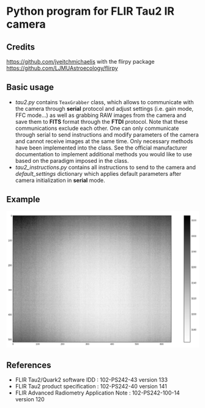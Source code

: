 # Python program for FLIR Tau2 IR camera

## Credits

https://github.com/jveitchmichaelis with the flirpy package https://github.com/LJMUAstroecology/flirpy

## Basic usage

- *tau2.py* contains `TeaxGrabber` class, which allows to communicate with the camera through **serial** protocol and adjust settings (i.e. gain mode, FFC mode...) as well as grabbing RAW images from the camera and save them to **FITS** format through the **FTDI** protocol. Note that these communications exclude each other. One can only communicate through serial to send instructions and modify parameters of the camera and cannot receive images at the same time. Only necessary methods have been implemented into the class. See the official manufacturer documentation to implement additional methods you would like to use based on the paradigm imposed in the class.
- *tau2_instructions.py* contains all instructions to send to the camera and *default_settings* dictionary which applies default parameters after camera initialization in **serial** mode.

## Example

![Sample image of FLIR Tau2 camera in flux RAW 14bits non-radiometric mode](flir_tau2_image_flux.png)

## References
- FLIR Tau2/Quark2 software IDD : 102-PS242-43 version 133
- FLIR Tau2 product specification : 102-PS242-40 version 141
- FLIR Advanced Radiometry Application Note : 102-PS242-100-14 version 120
